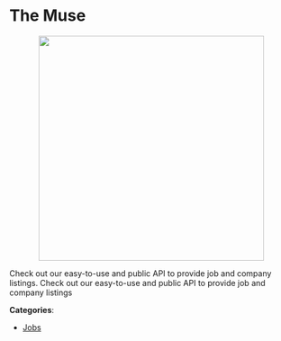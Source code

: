 # The Muse
<p align="center">
    <img width="400" src="https://raw.githubusercontent.com/apis-list/apis-list/apis/the-muse/logo_256x256.png" />
</p>

Check out our easy-to-use and public API to provide job and company listings.  Check out our easy-to-use and public API to provide job and company listings



**Categories**:

- [Jobs](https://github.com/apis-list/apis-list#jobs)




